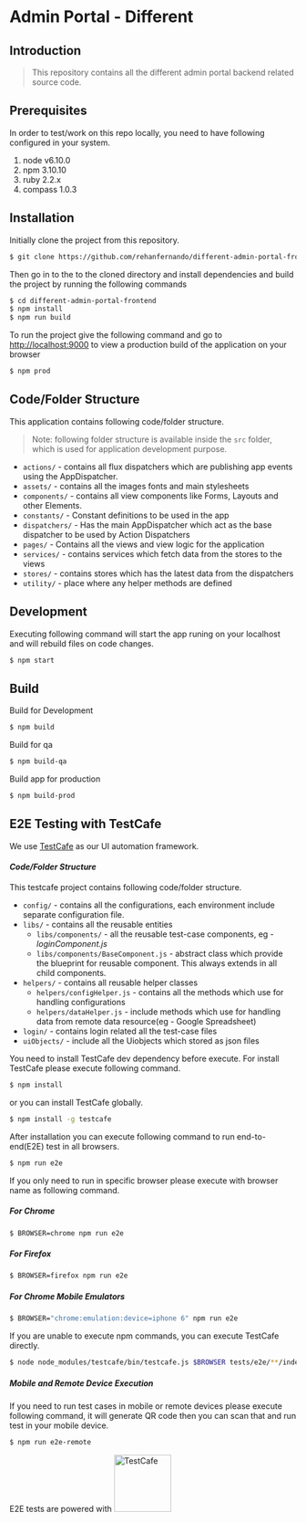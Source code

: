 # Admin Portal - Different


## Introduction

> This repository contains all the different admin portal backend related source code.  

## Prerequisites

In order to test/work on this repo locally, you need to have following configured in your system.

1. node v6.10.0
2. npm 3.10.10
3. ruby 2.2.x
4. compass 1.0.3

## Installation

Initially clone the project from this repository.
```sh
$ git clone https://github.com/rehanfernando/different-admin-portal-frontend.git
```

Then go in to the to the cloned directory and install dependencies and build the project by running the following commands
```sh
$ cd different-admin-portal-frontend
$ npm install
$ npm run build
```

To run the project give the following command and go to 
[http://localhost:9000](http://localhost:9000) to view a production build of the application on your browser

```sh
$ npm prod
```

## Code/Folder Structure
This application contains following code/folder structure.
> Note: following folder structure is available inside the `src` folder, which is used for application development purpose.
* `actions/` - contains all flux dispatchers which are publishing app events using the AppDispatcher.
* `assets/` - contains all the images fonts and main stylesheets
* `components/` - contains all view components like Forms, Layouts and other Elements.
* `constants/` - Constant definitions to be used in the app
* `dispatchers/` - Has the main AppDispatcher which act as the base dispatcher to be used by Action Dispatchers
* `pages/` - Contains all the views and view logic for the application
* `services/` - contains services which fetch data from the stores to the views
* `stores/` - contains stores which has the latest data from the dispatchers
* `utility/` - place where any helper methods are defined


## Development 
Executing following command will start the app runing on your localhost and will rebuild files on code changes.

```sh
$ npm start
```

## Build

Build for Development
```sh
$ npm build
```

Build for qa

```sh
$ npm build-qa
```

Build app for production

```sh
$ npm build-prod
```
## E2E Testing with TestCafe

We use [TestCafe](https://github.com/DevExpress/testcafe) as our UI automation framework.


#### _Code/Folder Structure_

This testcafe project contains following code/folder structure.
* `config/` - contains all the configurations, each environment include separate configuration file.
* `libs/` - contains all the reusable entities
  * `libs/components/` - all the reusable test-case components, eg - _loginComponent.js_
  * `libs/components/BaseComponent.js` - abstract class which provide the blueprint for reusable component. This always extends in all child components.
* `helpers/` - contains all reusable helper classes
  * `helpers/configHelper.js` - contains all the methods which use for handling configurations
  * `helpers/dataHelper.js` - include methods which use for handling data from remote data resource(eg - Google Spreadsheet)
* `login/` - contains login related all the test-case files
* `uiObjects/` - include all the Uiobjects which stored as json files


You need to install TestCafe dev dependency before execute. For install TestCafe please execute following command.
```sh
$ npm install
```
or you can install TestCafe globally.
```sh
$ npm install -g testcafe
```

After installation you can execute following command to run end-to-end(E2E) test in all browsers.
```sh
$ npm run e2e
```

If you only need to run in specific browser please execute with browser name as following command.

##### For Chrome
```sh
$ BROWSER=chrome npm run e2e
```

##### For Firefox
```sh
$ BROWSER=firefox npm run e2e
```
##### For Chrome Mobile Emulators
```sh
$ BROWSER="chrome:emulation:device=iphone 6" npm run e2e
```
If you are unable to execute npm commands, you can execute TestCafe directly.
```sh
$ node node_modules/testcafe/bin/testcafe.js $BROWSER tests/e2e/**/index.spec.js
```

##### Mobile and Remote Device Execution

If you need to run test cases in mobile or remote devices please execute following command, it will generate QR code then you can scan that and run test in your mobile device.
```sh
$ npm run e2e-remote
```
E2E  tests are powered with <img src="http://mherman.org/assets/img/blog/testcafe.png" alt="TestCafe" width="100">

<br>
